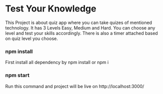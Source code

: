 # Test Your Knowledge

This Project is about quiz app where you can take quizes of mentioned technology.
It has 3 Levels Easy, Medium and Hard. 
You can choose any level and test your skills accordingly.
There is also a timer attached based on quiz level you choose.

### npm install
First install all dependency by npm install or npm i

### npm start
Run this command and project will be live on http://localhost:3000/
